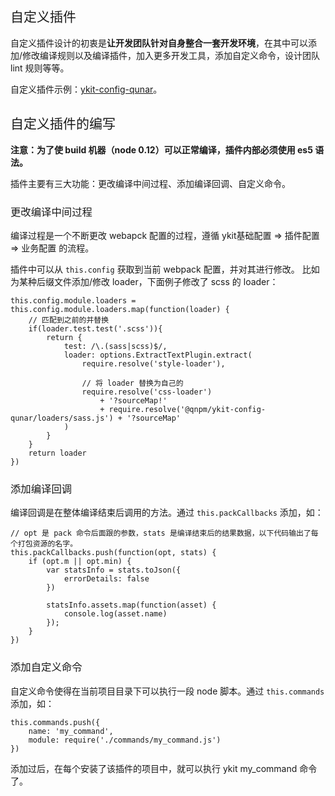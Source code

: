 <h2 style="font-weight: normal"> 自定义插件 </h2>

自定义插件设计的初衷是**让开发团队针对自身整合一套开发环境**，在其中可以添加/修改编译规则以及编译插件，加入更多开发工具，添加自定义命令，设计团队 lint 规则等等。

自定义插件示例：[ykit-config-qunar][1]。

<h2 style="font-weight: normal"> 自定义插件的编写 </h2>

**注意：为了使 build 机器（node 0.12）可以正常编译，插件内部必须使用 es5 语法。**

插件主要有三大功能：更改编译中间过程、添加编译回调、自定义命令。

<h3 style="font-weight: normal"> 更改编译中间过程 </h3>

编译过程是一个不断更改 webapck 配置的过程，遵循 ykit基础配置 => 插件配置 => 业务配置 的流程。

插件中可以从 `this.config` 获取到当前 webpack 配置，并对其进行修改。
比如为某种后缀文件添加/修改 loader，下面例子修改了 scss 的 loader：

```
this.config.module.loaders = this.config.module.loaders.map(function(loader) {
    // 匹配到之前的并替换
    if(loader.test.test('.scss')){
        return {
            test: /\.(sass|scss)$/,
            loader: options.ExtractTextPlugin.extract(
                require.resolve('style-loader'),

                // 将 loader 替换为自己的
                require.resolve('css-loader')
                    + '?sourceMap!'
                    + require.resolve('@qnpm/ykit-config-qunar/loaders/sass.js') + '?sourceMap'
            )
        }
    }
    return loader
})
```

<h3 style="font-weight: normal"> 添加编译回调 </h3>

编译回调是在整体编译结束后调用的方法。通过 `this.packCallbacks` 添加，如：

```
// opt 是 pack 命令后面跟的参数，stats 是编译结束后的结果数据，以下代码输出了每个打包资源的名字。
this.packCallbacks.push(function(opt, stats) {
    if (opt.m || opt.min) {
        var statsInfo = stats.toJson({
            errorDetails: false
        })

        statsInfo.assets.map(function(asset) {
            console.log(asset.name)
        });
    }
})
```

<h3 style="font-weight: normal"> 添加自定义命令 </h3>

自定义命令使得在当前项目目录下可以执行一段 node 脚本。通过 `this.commands` 添加，如：

```
this.commands.push({
    name: 'my_command',
    module: require('./commands/my_command.js')
})
```

添加过后，在每个安装了该插件的项目中，就可以执行 ykit my_command 命令了。

[1]: http://gitlab.corp.qunar.com/mfe/ykit-config-qunar
